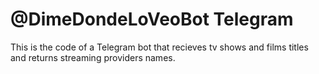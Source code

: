 # @DimeDondeLoVeoBot Telegram
This is the code of a Telegram bot that recieves tv shows and films titles and returns streaming providers names. 